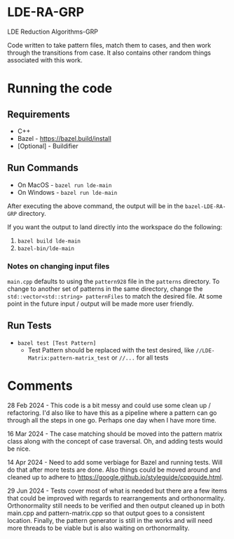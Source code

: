 # LDE-RA-GRP
LDE Reduction Algorithms-GRP

Code written to take pattern files, match them to cases, and then work through the transitions from case.  It also contains other random things associated with this work.

# Running the code
## Requirements
 * C++
 * Bazel - https://bazel.build/install
 * [Optional] - Buildifier

## Run Commands
 * On MacOS - `bazel run lde-main`
 * On Windows - `bazel run lde-main`

After executing the above command, the output will be in the `bazel-LDE-RA-GRP` directory.  

If you want the output to land directly into the workspace do the following:
 1. `bazel build lde-main`
 1. `bazel-bin/lde-main`

### Notes on changing input files
`main.cpp` defaults to using the `pattern928` file in the `patterns` directory.  To change to another set of patterns in the same directory, change the ` std::vector<std::string> patternFiles` to match the desired file.  At some point in the future input / output will be made more user friendly.

## Run Tests
 * `bazel test [Test Pattern]`
   * Test Pattern should be replaced with the test desired, like `//LDE-Matrix:pattern-matrix_test` or `//...` for all tests

# Comments
28 Feb 2024 - This code is a bit messy and could use some clean up / refactoring.  I'd also like to have this as a pipeline where a pattern can go through all the steps in one go.  Perhaps one day when I have more time.

16 Mar 2024 - The case matching should be moved into the pattern matrix class along with the concept of case traversal.  Oh, and adding tests would be nice.

14 Apr 2024 - Need to add some verbiage for Bazel and running tests.  Will do that after more tests are done.  Also things could be moved around and cleaned up to adhere to https://google.github.io/styleguide/cppguide.html.

29 Jun 2024 - Tests cover most of what is needed but there are a few items that could be improved with regards to rearrangements and orthonormality.  Orthonormality still needs to be verified and then output cleaned up in both main.cpp and pattern-matrix.cpp so that output goes to a consistent location.  Finally, the pattern generator is still in the works and will need more threads to be viable but is also waiting on orthonormality.
